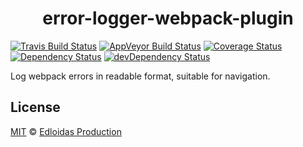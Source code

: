 <h1 align="center">error-logger-webpack-plugin</h1>

[![Travis Build Status][travis-image]][travis-url]
[![AppVeyor Build Status][appveyor-image]][appveyor-url]
[![Coverage Status][coveralls-image]][coveralls-url]
[![Dependency Status][dep-image]][dep-url]
[![devDependency Status][devdep-image]][devdep-url]

Log webpack errors in readable format, suitable for navigation.

## License ##

[MIT](LICENSE) © [Edloidas Production](https://edloidas.com)

[travis-url]: https://travis-ci.org/edloidas/error-logger-webpack-plugin
[travis-image]: https://img.shields.io/travis/edloidas/error-logger-webpack-plugin.svg?logo=data%3Aimage%2Fsvg%2Bxml%3Bbase64%2CPHN2ZyB4bWxucz0iaHR0cDovL3d3dy53My5vcmcvMjAwMC9zdmciIHhtbG5zOnhsaW5rPSJodHRwOi8vd3d3LnczLm9yZy8xOTk5L3hsaW5rIiB2aWV3Qm94PSItMTQyLjUgLTE0Mi41IDI4NSAyODUiPjxjaXJjbGUgcj0iMTQxLjciIGZpbGw9IiNERDQ4MTQiLz48ZyBpZD0iYSIgZmlsbD0iI0ZGRiI%2BPGNpcmNsZSBjeD0iLTk2LjQiIHI9IjE4LjkiLz48cGF0aCBkPSJNLTQ1LjYgNjguNGMtMTYuNi0xMS0yOS0yOC0zNC00Ny44IDYtNSA5LjgtMTIuMyA5LjgtMjAuNnMtMy44LTE1LjctOS44LTIwLjZjNS0xOS44IDE3LjQtMzYuNyAzNC00Ny44bDEzLjggMjMuMkMtNDYtMzUuMi01NS4zLTE4LjctNTUuMyAwYzAgMTguNyA5LjMgMzUuMiAyMy41IDQ1LjJ6Ii8%2BPC9nPjx1c2UgeGxpbms6aHJlZj0iI2EiIHRyYW5zZm9ybT0icm90YXRlKDEyMCkiLz48dXNlIHhsaW5rOmhyZWY9IiNhIiB0cmFuc2Zvcm09InJvdGF0ZSgyNDApIi8%2BPC9zdmc%2B "Linux build"

[appveyor-url]: https://ci.appveyor.com/project/edloidas/error-logger-webpack-plugin
[appveyor-image]: https://img.shields.io/appveyor/ci/edloidas/error-logger-webpack-plugin.svg?logo=data%3Aimage%2Fsvg%2Bxml%3Bbase64%2CPHN2ZyB4bWxucz0iaHR0cDovL3d3dy53My5vcmcvMjAwMC9zdmciIHZlcnNpb249IjEuMSIgd2lkdGg9IjEyOCIgaGVpZ2h0PSIxMjgiIHZpZXdCb3g9IjAgMCAxMjggMTI4Ij48ZyBmaWxsPSIjMUJBMUUyIiB0cmFuc2Zvcm09InNjYWxlKDgpIj48cGF0aCBkPSJNMCAyLjI2NWw2LjUzOS0uODg4LjAwMyA2LjI4OC02LjUzNi4wMzd6Ii8%2BPHBhdGggZD0iTTYuNTM2IDguMzlsLjAwNSA2LjI5My02LjUzNi0uODk2di01LjQ0eiIvPjxwYXRoIGQ9Ik03LjMyOCAxLjI2MWw4LjY3LTEuMjYxdjcuNTg1bC04LjY3LjA2OXoiLz48cGF0aCBkPSJNMTYgOC40NDlsLS4wMDIgNy41NTEtOC42Ny0xLjIyLS4wMTItNi4zNDV6Ii8%2BPC9nPjwvc3ZnPg== "Windows build"

[coveralls-url]: https://coveralls.io/github/edloidas/error-logger-webpack-plugin?branch=master
[coveralls-image]: https://coveralls.io/repos/github/edloidas/error-logger-webpack-plugin/badge.svg?branch=master

[dep-url]: https://david-dm.org/edloidas/error-logger-webpack-plugin
[dep-image]: https://david-dm.org/edloidas/error-logger-webpack-plugin.svg

[devdep-url]: https://david-dm.org/edloidas/error-logger-webpack-plugin#info=devDependencies
[devdep-image]: https://david-dm.org/edloidas/error-logger-webpack-plugin/dev-status.svg
